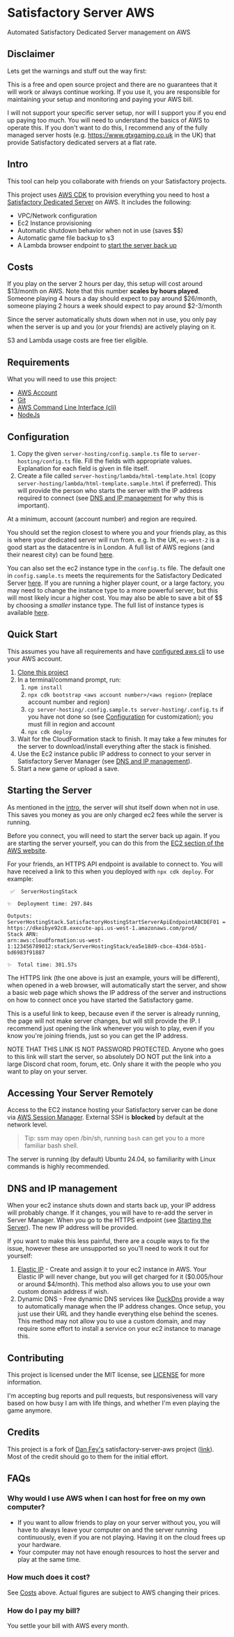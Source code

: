 # Satisfactory Server AWS

Automated Satisfactory Dedicated Server management on AWS

## Disclaimer

Lets get the warnings and stuff out the way first:

This is a free and open source project and there are no guarantees that it will
work or always continue working.  If you use it, you are responsible for
maintaining your setup and monitoring and paying your AWS bill.

I will not support your specific server setup, nor will I support you if you end
up paying too much. You will need to understand the basics of AWS to operate
this. If you don't want to do this, I recommend any of the fully managed server
hosts (e.g. <https://www.gtxgaming.co.uk> in the UK) that provide Satisfactory
dedicated servers at a flat rate.

## Intro

This tool can help you collaborate with friends on your Satisfactory projects.

This project uses [AWS CDK](https://aws.amazon.com/cdk/) to provision everything
you need to host a
[Satisfactory Dedicated Server](https://satisfactory.fandom.com/wiki/Dedicated_servers)
on AWS.  It includes the following:

* VPC/Network configuration
* Ec2 Instance provisioning
* Automatic shutdown behavior when not in use (saves $$)
* Automatic game file backup to s3
* A Lambda browser endpoint to
  [start the server back up](#starting-the-server-back-up)

## Costs

If you play on the server 2 hours per day, this setup will cost around $13/month
on AWS. Note that this number **scales by hours played**. Someone playing 4
hours a day should expect to pay around $26/month, someone playing 2 hours a
week should expect to pay around $2-3/month

Since the server automatically shuts down when not in use, you only pay when the
server is up and you (or your friends) are actively playing on it.

S3 and Lambda usage costs are free tier eligible.

## Requirements

What you will need to use this project:

* [AWS Account](https://aws.amazon.com/premiumsupport/knowledge-center/create-and-activate-aws-account/)
* [Git](https://git-scm.com/downloads)
* [AWS Command Line Interface (cli)](https://aws.amazon.com/cli/)
* [NodeJs](https://nodejs.org/en/download/)

## Configuration

1. Copy the given `server-hosting/config.sample.ts` file to
   `server-hosting/config.ts` file. Fill the fields with appropriate values.
   Explanation for each field is given in file itself.
2. Create a file called `server-hosting/lambda/html-template.html` (copy
   `server-hosting/lambda/html-template.sample.html` if preferred). This will
   provide the person who starts the server with the IP address required to
   connect (see [DNS and IP management](#dns-and-ip-management) for why this
   is important).

At a minimum, account (account number) and region are required.

You should set the region closest to where you and your friends play, as this
is where your dedicated server will run from. e.g. In the UK, `eu-west-2` is a
good start as the datacentre is in London. A full list of AWS regions (and their
nearest city) can be found
[here](https://docs.aws.amazon.com/AWSEC2/latest/UserGuide/using-regions-availability-zones.html#concepts-available-regions).

You can also set the ec2 instance type in the `config.ts` file. The default one
in `config.sample.ts` meets the requirements for the Satisfactory Dedicated
Server [here](https://satisfactory.wiki.gg/wiki/Dedicated_servers#Requirements).
If you are running a higher player count, or a large factory, you may need to
change the instance type to a more powerful server, but this will most likely
incur a higher cost. You may also be able to save a bit of $$ by choosing a
_smaller_ instance type. The full list of instance types is available
[here](https://aws.amazon.com/ec2/instance-types/).

## Quick Start

This assumes you have all requirements and have
[configured aws cli](https://docs.aws.amazon.com/cli/latest/userguide/cli-configure-quickstart.html)
to use your AWS account.

1. [Clone this project](https://docs.github.com/en/repositories/creating-and-managing-repositories/cloning-a-repository)
2. In a terminal/command prompt, run:
   1. `npm install`
   2. `npx cdk bootstrap <aws account number>/<aws region>` (replace account
      number and region)
   3. `cp server-hosting/.config.sample.ts server-hosting/.config.ts` if you have not done so (see [Configuration](#configuration) for customization); you must fill in region and account
   4. `npx cdk deploy`
3. Wait for the CloudFormation stack to finish. It may take a few minutes for
   the server to download/install everything after the stack is finished.
4. Use the Ec2 instance public IP address to connect to your server in
   Satisfactory Server Manager (see
   [DNS and IP management](#dns-and-ip-management)).
5. Start a new game or upload a save.

## Starting the Server

As mentioned in the [intro](#intro), the server will shut itself down when not
in use. This saves you money as you are only charged ec2 fees while the server
is running.

Before you connect, you will need to start the server back up again. If you are
starting the server yourself, you can do this from the
[EC2 section of the AWS website](https://eu-west-2.console.aws.amazon.com/ec2/home).

For your friends, an HTTPS API endpoint is available to connect to. You will
have received a link to this when you deployed with `npx cdk deploy`. For
example:

```text
 ✅  ServerHostingStack

✨  Deployment time: 297.84s

Outputs:
ServerHostingStack.SatisfactoryHostingStartServerApiEndpointABCDEF01 = https://dkeibye92c8.execute-api.us-west-1.amazonaws.com/prod/
Stack ARN:
arn:aws:cloudformation:us-west-1:123456789012:stack/ServerHostingStack/ea5e18d9-cbce-43d4-b5b1-bd6983f91887

✨  Total time: 301.57s
```

The HTTPS link (the one above is just an example, yours will be different), when
opened in a web browser, will automatically start the server, and show a basic
web page which shows the IP address of the server and instructions on how to
connect once you have started the Satisfactory game.

This is a useful link to keep, because even if the server is already running,
the page will not make server changes, but will still provide the IP. I
recommend just opening the link whenever you wish to play, even if you know
you're joining friends, just so you can get the IP address.

NOTE THAT THIS LINK IS NOT PASSWORD PROTECTED. Anyone who goes to this link will
start the server, so absolutely DO NOT put the link into a large Discord chat
room, forum, etc. Only share it with the people who you want to play on your
server.

## Accessing Your Server Remotely

Access to the EC2 instance hosting your Satisfactory server can be done via
[AWS Session Manager](https://docs.aws.amazon.com/AWSEC2/latest/UserGuide/session-manager.html).
External SSH is **blocked** by default at the network level.

> Tip: ssm may open /bin/sh, running `bash` can get you to a more familiar bash
> shell.

The server is running (by default) Ubuntu 24.04, so familiarity with Linux
commands is highly recommended.

## DNS and IP management

When your ec2 instance shuts down and starts back up, your IP address will
probably change. If it changes, you will have to re-add the server in Server
Manager. When you go to the HTTPS endpoint (see
[Starting the Server](#starting-the-server)). The new IP address will be
provided.


If you want to make this less painful, there are a couple ways to fix the issue,
however these are unsupported so you'll need to work it out for yourself:

1. [Elastic IP](https://docs.aws.amazon.com/AWSEC2/latest/UserGuide/elastic-ip-addresses-eip.html) -
   Create and assign it to your ec2 instance in AWS. Your Elastic IP will never
   change, but you will get charged for it ($0.005/hour or around $4/month).
   This method also allows you to use your own custom domain address if wish.
2. Dynamic DNS - Free dynamic DNS services like
   [DuckDns](https://www.duckdns.org/) provide a way to automatically manage
   when the IP address changes.  Once setup, you just use their URL and they
   handle everything else behind the scenes. This method may not allow you to
   use a custom domain, and may require some effort to install a service on your
   ec2 instance to manage this.

## Contributing

This project is licensed under the MIT license, see [LICENSE](LICENSE) for more
information.

I'm accepting bug reports and pull requests, but responsiveness will vary based
on how busy I am with life things, and whether I'm even playing the game
anymore.

## Credits

This project is a fork of [Dan Fey's](https://github.com/feydan)
satisfactory-server-aws project
([link](https://github.com/feydan/satisfactory-server-aws)). Most of the credit
should go to them for the initial effort.

## FAQs

### Why would I use AWS when I can host for free on my own computer?

* If you want to allow friends to play on your server without you, you will have
  to always leave your computer on and the server running continuously, even if
  you are not playing.  Having it on the cloud frees up your hardware.
* Your computer may not have enough resources to host the server and play at the
  same time.

### How much does it cost?

See [Costs](#costs) above. Actual figures are subject to AWS changing their
prices.

### How do I pay my bill?

You settle your bill with AWS every month.
